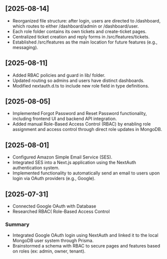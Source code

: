 ## [2025-08-14] 
- Reorganized file structure: after login, users are directed to /dashboard, which routes to either /dashboard/admin or /dashboard/user.
- Each role folder contains its own tickets and create-ticket pages.
- Centralized ticket creation and reply forms in /src/features/tickets.
- Established /src/features as the main location for future features (e.g., messaging).

## [2025-08-11] 
- Added RBAC policies and guard in lib/ folder.
- Updated routing so admins and users have distinct dashboards.
- Modified nextauth.d.ts to include new role field in type definitions.

## [2025-08-05] 
- Implemented Forgot Password and Reset Password functionality, including frontend UI and backend API integration.
- Added manual Role-Based Access Control (RBAC) by enabling role assignment and access control through direct role updates in MongoDB.
  
## [2025-08-01] 
- Configured Amazon Simple Email Service (SES).
- Integrated SES into a Next.js application using the NextAuth authentication system.
- Implemented functionality to automatically send an email to users upon login via OAuth providers (e.g., Google).


## [2025-07-31] 
- Connected Google OAuth with Database
- Researched RBAC( Role-Based Access Control

### Summary
- Integrated Google OAuth login using NextAuth and linked it to the local MongoDB user system through Prisma.
- Brainstormed a schema with RBAC to secure pages and features based on roles (ex: admin, owner, tenant).
